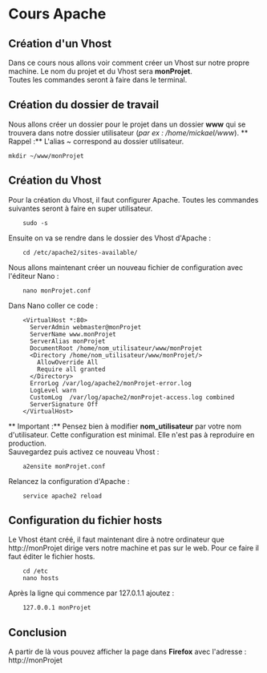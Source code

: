 # Cours Apache
## Création d'un Vhost
Dans ce cours nous allons voir comment créer un Vhost sur notre propre machine. Le nom du projet et du Vhost sera **monProjet**.  
Toutes les commandes seront à faire dans le terminal.


## Création du dossier de travail
Nous allons créer un dossier pour le projet dans un dossier **www** qui se trouvera dans notre dossier utilisateur (*par ex : /home/mickael/www*).
** Rappel :** L'alias ~ correspond au dossier utilisateur.


    mkdir ~/www/monProjet


## Création du Vhost
Pour la création du Vhost, il faut configurer Apache. Toutes les commandes suivantes seront à faire en super utilisateur.


        sudo -s
Ensuite on va se rendre dans le dossier des Vhost d'Apache :


        cd /etc/apache2/sites-available/
Nous allons maintenant créer un nouveau fichier de configuration avec l'éditeur Nano :


        nano monProjet.conf
Dans Nano coller ce code :


        <VirtualHost *:80>
          ServerAdmin webmaster@monProjet
          ServerName www.monProjet
          ServerAlias monProjet
          DocumentRoot /home/nom_utilisateur/www/monProjet
          <Directory /home/nom_utilisateur/www/monProjet/>
            AllowOverride All
            Require all granted
          </Directory>
          ErrorLog /var/log/apache2/monProjet-error.log
          LogLevel warn
          CustomLog  /var/log/apache2/monProjet-access.log combined
          ServerSignature Off
        </VirtualHost>

** Important :** Pensez bien à modifier **nom_utilisateur** par votre nom d'utilisateur. Cette configuration est minimal. Elle n'est pas à reproduire en production.  
Sauvegardez puis activez ce nouveau Vhost :


        a2ensite monProjet.conf
Relancez la configuration d'Apache :


        service apache2 reload


## Configuration du fichier hosts
Le Vhost étant créé, il faut maintenant dire à notre ordinateur que http://monProjet dirige vers notre machine et pas sur le web. Pour ce faire il faut éditer le fichier hosts.


        cd /etc
        nano hosts


Après la ligne qui commence par 127.0.1.1 ajoutez :


        127.0.0.1 monProjet


## Conclusion
A partir de là vous pouvez afficher la page dans **Firefox** avec l'adresse : http://monProjet
